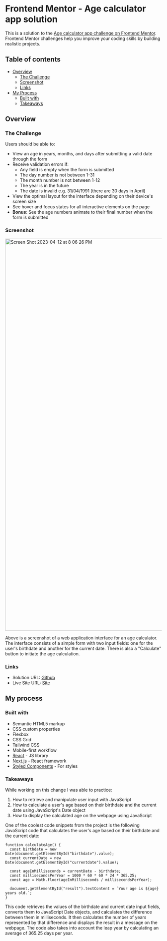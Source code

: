 # Frontend Mentor - Age calculator app solution

This is a solution to the [Age calculator app challenge on Frontend Mentor](https://www.frontendmentor.io/challenges/age-calculator-app-dF9DFFpj-Q). Frontend Mentor challenges help you improve your coding skills by building realistic projects. 

## Table of contents

- [Overview](#overview)
  - [The Challenge](#the-challenge)
  - [Screenshot](#screenshot)
  - [Links](#links)
- [My Process](#my-process)
  - [Built with](#built-with)
  - [Takeaways](#takeaways)


## Overview

### The Challenge

Users should be able to:

- View an age in years, months, and days after submitting a valid date through the form
- Receive validation errors if:
  - Any field is empty when the form is submitted
  - The day number is not between 1-31
  - The month number is not between 1-12
  - The year is in the future
  - The date is invalid e.g. 31/04/1991 (there are 30 days in April)
- View the optimal layout for the interface depending on their device's screen size
- See hover and focus states for all interactive elements on the page
- **Bonus**: See the age numbers animate to their final number when the form is submitted

### Screenshot

<img width="1256" alt="Screen Shot 2023-04-12 at 8 06 26 PM" src="https://user-images.githubusercontent.com/42332056/231612663-3426f03a-e1c2-4f17-ba2a-d5511ec165d4.png">

Above is a screenshot of a web application interface for an age calculator. The interface consists of a simple form with two input fields: one for the user's birthdate and another for the current date. There is also a "Calculate" button to initiate the age calculation.

### Links

- Solution URL: [Github]([https://your-solution-url.com](https://github.com/miabreu/Age-Calculator/blob/main/README.md))
- Live Site URL: [Site](https://symphonious-sable-9e51b7.netlify.app)

## My process

### Built with

- Semantic HTML5 markup
- CSS custom properties
- Flexbox
- CSS Grid
- Tailwind CSS
- Mobile-first workflow
- [React](https://reactjs.org/) - JS library
- [Next.js](https://nextjs.org/) - React framework
- [Styled Components](https://styled-components.com/) - For styles

### Takeaways

While working on this change I was able to practice:

1. How to retrieve and manipulate user input with JavaScript
2. How to calculate a user's age based on their birthdate and the current date using JavaScript's Date object
3. How to display the calculated age on the webpage using JavaScript

One of the coolest code snippets from the project is the following JavaScript code that calculates the user's age based on their birthdate and the current date:

```
function calculateAge() {
  const birthdate = new Date(document.getElementById("birthdate").value);
  const currentDate = new Date(document.getElementById("currentdate").value);

  const ageInMilliseconds = currentDate - birthdate;
  const millisecondsPerYear = 1000 * 60 * 60 * 24 * 365.25;
  const age = Math.floor(ageInMilliseconds / millisecondsPerYear);

  document.getElementById("result").textContent = `Your age is ${age} years old.`;
}
```

This code retrieves the values of the birthdate and current date input fields, converts them to JavaScript Date objects, and calculates the difference between them in milliseconds. It then calculates the number of years represented by that difference and displays the result in a message on the webpage. The code also takes into account the leap year by calculating an average of 365.25 days per year.
